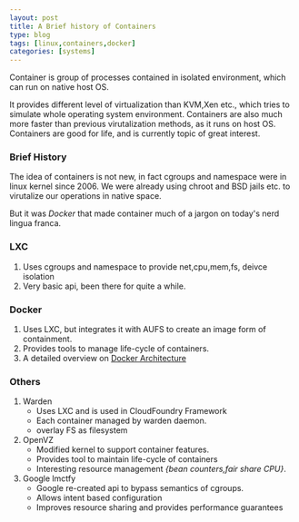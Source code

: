 ```yaml
---
layout: post
title: A Brief history of Containers 
type: blog
tags: [linux,containers,docker]
categories: [systems]
---
```

Container is group of processes contained in isolated environment, which can run on native host OS.

It provides different level of virtualization than KVM,Xen etc., which tries to simulate whole operating system environment. Containers are also much more faster than previous virutalization methods, as it runs on host OS. Containers are good for life, and is currently topic of great interest.

### Brief History 
The idea of containers is not new, in fact cgroups and namespace were in linux kernel since 2006. We were already using chroot and BSD jails etc. to virutalize our operations  in native space. 

But it was *Docker* that made container much of a jargon on today's nerd lingua franca. 

### LXC
1. Uses cgroups and namespace to provide net,cpu,mem,fs, deivce isolation 
2. Very basic api, been there for quite a while.

### Docker
1. Uses LXC, but integrates it with AUFS to create an image form of containment.
2. Provides tools to manage life-cycle of containers. 
3. A detailed overview on [Docker Architecture](http://www.slideshare.net/rajdeep/docker-architecturev2)  

### Others
1. Warden
	+ Uses LXC and is used in CloudFoundry Framework
	+ Each container managed by warden daemon. 
	+ overlay FS as filesystem 
2. OpenVZ
	+ Modified kernel to support container features. 
	+ Provides tool to maintain life-cycle of containers
	+ Interesting resource management *{bean counters,fair share CPU}*.
3. Google lmctfy
	+ Google re-created api to bypass semantics of cgroups.
	+ Allows intent based configuration
	+ Improves resource sharing and provides performance guarantees 	   